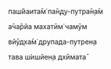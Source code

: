 паш́йаита̄м̇ па̄н̣д̣у-путра̄н̣а̄м

а̄ча̄рйа махатӣм̇ чамӯм

вйӯд̣ха̄м̇ друпада-путрен̣а

тава ш́ишйен̣а дхӣмата̄
